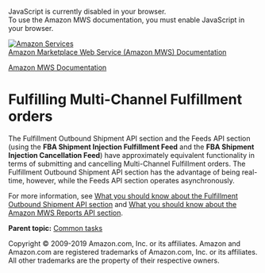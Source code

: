 <div id="MWSDX_noscript">

JavaScript is currently disabled in your browser.  
To use the Amazon MWS documentation, you must enable JavaScript in your
browser.

</div>

<div id="MWSDX_divtop">

[![Amazon
Services](https://images-na.ssl-images-amazon.com/images/G/08/mwsportal/fr_FR/amazonservices.gif
"Amazon Services")](http://services.amazon.fr)  
<span id="MWSDX_titlebar">[Amazon Marketplace Web Service (Amazon MWS)
Documentation](https://developer.amazonservices.fr/gp/mws/docs.html)</span>

</div>

<div id="MWSDX_divbottom">

<div id="MWSDX_divleft">

<div id="MWSDX_toc">

</div>

</div>

<div id="MWSDX_divright">

<div id="MWSDX_content">

<span id="MWSDX_breadcrumbs">[Amazon MWS
Documentation](https://developer.amazonservices.fr/gp/mws/docs.html)</span>

# Fulfilling <span class="ph">Multi-Channel Fulfillment</span> orders

<div class="body conbody">

The <span class="ph">Fulfillment Outbound Shipment API section</span>
and the <span class="ph">Feeds API section</span> (using the **FBA
Shipment Injection Fulfillment Feed** and the **FBA Shipment Injection
Cancellation Feed**) have approximately equivalent functionality in
terms of submitting and cancelling <span class="ph">Multi-Channel
Fulfillment</span> orders. The <span class="ph">Fulfillment Outbound
Shipment API section</span> has the advantage of being real-time,
however, while the <span class="ph">Feeds API section</span> operates
asynchronously.

For more information, see [What you should know about the Fulfillment
Outbound Shipment API
section](../fba_outbound/FBAOutbound_Overview.md) and [What you should
know about the Amazon MWS Reports API
section](../reports/Reports_Overview.md).

</div>

<div class="related-links">

<div class="familylinks">

<div class="parentlink">

**Parent topic:** [Common tasks](../fba_guide/FBAGuide_CommonTasks.md)

</div>

</div>

</div>

<div id="MWSDX_footer">

Copyright © 2009-2019 Amazon.com, Inc. or its affiliates. Amazon and
Amazon.com are registered trademarks of Amazon.com, Inc. or its
affiliates. All other trademarks are the property of their respective
owners.

</div>

</div>

</div>

<div style="clear: both;">

</div>

</div>
